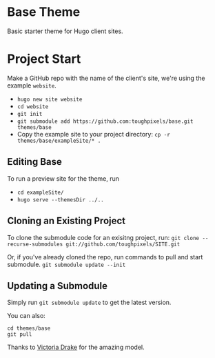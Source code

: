 # Base Theme

Basic starter theme for Hugo client sites.

# Project Start

Make a GitHub repo with the name of the client's site, we're using the example `website`.
- `hugo new site website`  
- `cd website`
- `git init`  
- `git submodule add https://github.com:toughpixels/base.git themes/base`
- Copy the example site to your project directory: `cp -r themes/base/exampleSite/* .`

## Editing Base

To run a preview site for the theme, run
* `cd exampleSite/`
* `hugo serve --themesDir ../..`

## Cloning an Existing Project

To clone the submodule code for an exisitng project, run:
`git clone --recurse-submodules git://github.com/toughpixels/SITE.git`

Or, if you've already cloned the repo, run commands to pull and start submodule.
`git submodule update --init`


## Updating a Submodule
Simply run `git submodule update` to get the latest version.

You can also: 
```
cd themes/base
git pull
```

Thanks to [Victoria Drake](https://github.com/victoriadrake/hugo-theme-introduction) for the amazing model.
